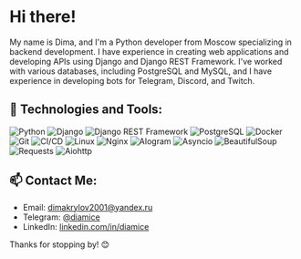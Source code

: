 # Hi there! 

My name is Dima, and I'm a Python developer from Moscow specializing in backend development. I have experience in creating web applications and developing APIs using Django and Django REST Framework. I've worked with various databases, including PostgreSQL and MySQL, and I have experience in developing bots for Telegram, Discord, and Twitch.

## 🔧 Technologies and Tools:
![Python](https://img.shields.io/badge/python-3670A0?style=for-the-badge&logo=python&logoColor=ffdd54)
![Django](https://img.shields.io/badge/django-092E20?style=for-the-badge&logo=django&logoColor=white)
![Django REST Framework](https://img.shields.io/badge/django_rest_framework-092E20?style=for-the-badge&logo=django&logoColor=white)
![PostgreSQL](https://img.shields.io/badge/postgresql-336791?style=for-the-badge&logo=postgresql&logoColor=white)
![Docker](https://img.shields.io/badge/docker-2496ED?style=for-the-badge&logo=docker&logoColor=white)
![Git](https://img.shields.io/badge/git-F05032?style=for-the-badge&logo=git&logoColor=white)
![CI/CD](https://img.shields.io/badge/CI%2FCD-008C45?style=for-the-badge&logo=githubactions&logoColor=white)
![Linux](https://img.shields.io/badge/linux-FCC624?style=for-the-badge&logo=linux&logoColor=black)
![Nginx](https://img.shields.io/badge/nginx-269539?style=for-the-badge&logo=nginx&logoColor=white)
![AIogram](https://img.shields.io/badge/aiogram-4C8BF5?style=for-the-badge&logo=python&logoColor=white)
![Asyncio](https://img.shields.io/badge/asyncio-3C3C3C?style=for-the-badge&logo=python&logoColor=white)
![BeautifulSoup](https://img.shields.io/badge/beautiful_soup-FFD700?style=for-the-badge&logo=python&logoColor=white)
![Requests](https://img.shields.io/badge/requests-FF6F61?style=for-the-badge&logo=python&logoColor=white)
![Aiohttp](https://img.shields.io/badge/aiohttp-0099FF?style=for-the-badge&logo=python&logoColor=white)





## 📫 Contact Me:
- Email: dimakrylov2001@yandex.ru
- Telegram: [@diamice](https://t.me/diamice)
- LinkedIn: [linkedin.com/in/diamice](https://linkedin.com/in/diamice)

Thanks for stopping by! 😊
